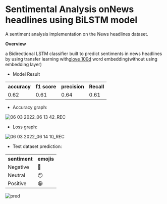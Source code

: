 # Sentimental Analysis onNews headlines using BiLSTM model

A sentiment analysis implementation on the News headlines dataset.



**Overview**

a Bidirectional LSTM classifier  built to predict sentiments in news headlines by using transfer learning with<a href="https://www.kaggle.com/robertyoung/glove-twitter-pickles-27b-25d-50d-100d-200d">glove 100d</a> word embedding(without using embedding layer)


* Model Result
<table>
  <tr>
    <th>accuracy</th>
    <th>f1 score</th>
    <th>precision</th>
    <th>Recall</th>

  </tr>
  <tr>
    <td>0.62</td>
    <td>0.61</td>
    <td>0.64</td>
    <td>0.61</td>

  </tr>

</table>



* Accuracy graph:

![06 03 2022_06 13 42_REC](https://user-images.githubusercontent.com/34875234/156901631-1fe8411f-ea58-4076-aa39-f8d7eb870e4d.png)



* Loss graph:

![06 03 2022_06 14 10_REC](https://user-images.githubusercontent.com/34875234/156901614-1b12d1c5-be08-4dfd-94c7-9fe33367ffe4.png)

* Test dataset prediction:
<table>
  <tr>
    <th>sentiment</th> 
    <th>emojis</th>
  </tr>
  <tr>
    <td>Negative</td>
    <td>🙁</td>
  </tr>
    <tr>
    <td>Neutral</td>
    <td>😐</td>
    </tr>
    <tr>
    <td>Positive</td>
    <td>😀</td>
    </tr>
</table>

![pred](https://user-images.githubusercontent.com/34875234/156903098-39822a4e-013d-4e6a-a0e1-6c4701dc19ca.PNG)

